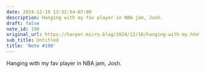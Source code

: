 ```yaml
---
date: 2024-12-16 13:32:54-07:00
description: Hanging with my fav player in NBA jam, Josh.
draft: false
note_id: 190
original_url: https://harper.micro.blog/2024/12/16/hanging-with-my.html
sub_title: Untitled
title: 'Note #190'
---
```


Hanging with my fav player in NBA jam, Josh.